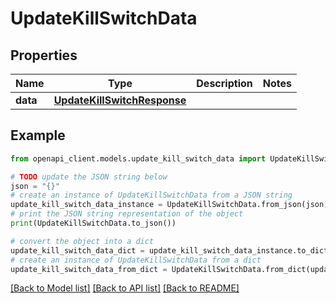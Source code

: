 # UpdateKillSwitchData


## Properties

Name | Type | Description | Notes
------------ | ------------- | ------------- | -------------
**data** | [**UpdateKillSwitchResponse**](UpdateKillSwitchResponse.md) |  | 

## Example

```python
from openapi_client.models.update_kill_switch_data import UpdateKillSwitchData

# TODO update the JSON string below
json = "{}"
# create an instance of UpdateKillSwitchData from a JSON string
update_kill_switch_data_instance = UpdateKillSwitchData.from_json(json)
# print the JSON string representation of the object
print(UpdateKillSwitchData.to_json())

# convert the object into a dict
update_kill_switch_data_dict = update_kill_switch_data_instance.to_dict()
# create an instance of UpdateKillSwitchData from a dict
update_kill_switch_data_from_dict = UpdateKillSwitchData.from_dict(update_kill_switch_data_dict)
```
[[Back to Model list]](../README.md#documentation-for-models) [[Back to API list]](../README.md#documentation-for-api-endpoints) [[Back to README]](../README.md)


